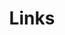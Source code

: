 ---
layout: page
title: Links
description: Links de projetos.
background: '/img/bg-links.jpg'
form: true
---